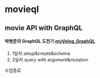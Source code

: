 # movieql
## movie API with GraphQL
#### 박병준의 GraphQL 도전기 [myVelog_GraphQL](https://velog.io/@pjoon357/series/%EB%85%B8%EB%A7%88%EB%93%9C%EC%BD%94%EB%8D%94%EB%A1%9C-GraphQL-%EB%BF%8C%EC%88%98%EA%B8%B0)

1. 1일차 setup&create&schema
2. 2일차 query with argument&mutation

수업종료